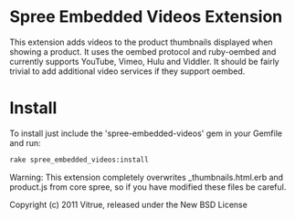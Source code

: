 Spree Embedded Videos Extension
===================

This extension adds videos to the product thumbnails displayed when showing a product.  It uses
the oembed protocol and ruby-oembed and currently supports YouTube, Vimeo, Hulu and Viddler.  It should
be fairly trivial to add additional video services if they support oembed.


Install
=======

To install just include the 'spree-embedded-videos' gem in your Gemfile and run:
```sh
rake spree_embedded_videos:install
```

Warning: This extension completely overwrites _thumbnails.html.erb and product.js from core spree, so if you have
modified these files be careful.


Copyright (c) 2011 Vitrue, released under the New BSD License
